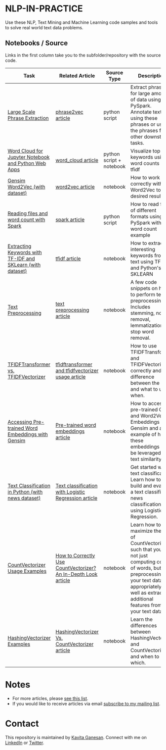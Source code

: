
# NLP-IN-PRACTICE 
Use these NLP, Text Mining and Machine Learning code samples and tools to solve real world text data problems. 

## Notebooks / Source

Links in the first column take you to the subfolder/repository with the source code. 

| Task | Related Article  | Source Type  | Description 
|---|---| ---| --- |
| [Large Scale Phrase Extraction](https://github.com/kavgan/phrase-at-scale)   | [phrase2vec article](http://kavita-ganesan.com/how-to-generate-phrase-embeddings-using-word2vec-in-3-easy-steps/)   | python script | Extract phrases for large amounts of data using PySpark. Annotate text using these phrases or use the phrases for other downstream tasks.  
| [Word Cloud for Jupyter Notebook and Python Web Apps ](https://github.com/kavgan/word_cloud)  |  [word_cloud article](http://kavita-ganesan.com/word-cloud-for-data-scientists/#.W867cBNKj65) | python script + notebook  | Visualize top keywords using word counts or tfidf 
| [Gensim Word2Vec (with dataset)](word2vec/)  | [word2vec article](http://kavita-ganesan.com/gensim-word2vec-tutorial-starter-code/) | notebook | How to work correctly with Word2Vec to get desired results 
| [Reading files and word count with Spark](spark_wordcount/) | [spark article](http://kavita-ganesan.com/reading-csv-and-json-files-in-spark/) | python script | How to read files of different formats using PySpark with a word count example    
| [Extracting Keywords with TF-IDF and SKLearn (with dataset)](tf-idf) | [tfidf article](http://kavita-ganesan.com/extracting-keywords-from-text-with-tf-idf-and-pythons-scikit-learn/#.W2TlD9hKhhE) | notebook | How to extract interesting keywords from text using TF-IDF and Python's SKLEARN  
| [Text Preprocessing](text-pre-processing) | [text preprocessing article](http://kavita-ganesan.com/getting-started-with-text-preprocessing/#.XHa4-ZNKhuU) | notebook | A few code snippets on how to perform text preprocessing. Includes stemming, noise removal, lemmatization and stop word removal.  
| [TFIDFTransformer vs. TFIDFVectorizer](tfidftransformer/) | [tfidftransformer and tfidfvectorizer usage article](http://kavita-ganesan.com/how-to-use-tfidftransformer-tfidfvectorizer-and-whats-the-difference/)| notebook | How to use TFIDFTransformer and TFIDFVectorizer correctly and the difference between the two and what to use when. 
| [Accessing Pre-trained Word Embeddings with Gensim](pre-trained-embeddings/) |[Pre-trained word embeddings article](http://kavita-ganesan.com/easily-access-pre-trained-word-embeddings-with-gensim/#.XQCYP9NKhhE)| notebook | How to access pre-trained GloVe and Word2Vec Embeddings using Gensim and an example of how these embeddings can be leveraged for text similarity
| [Text Classification in Python (with news dataset)](text-classification/) |[Text classification with Logistic Regression article](https://kavita-ganesan.com/news-classifier-with-logistic-regression-in-python/#.XT95_5NKhgc)| notebook | Get started with text classification. Learn how to build and evaluate a text classifier for news classification using Logistic Regression.
| [CountVectorizer Usage Examples](CountVectorizer/) |[How to Correctly Use CountVectorizer? An In-Depth Look article](https://kavita-ganesan.com/how-to-use-countvectorizer/#.XeqMhpNKhhE)| notebook | Learn how to maximize the use of CountVectorizer such that you are not just computing counts of words, but also preprocessing your text data appropriately as well as extracting additional features from your text dataset.
| [HashingVectorizer Examples](hashingvectorizer/) |[HashingVectorizer Vs. CountVectorizer article](https://kavita-ganesan.com/hashingvectorizer-vs-countvectorizer/#.XeqMhpNKhhP)| notebook | Learn the differences between HashingVectorizer and CountVectorizer and when to use which.



# Notes
- For more articles, please [see this list](http://kavita-ganesan.com/kavitas-tutorials/#.WvIizNMvyog). 
- If you would like to receive articles via email [subscribe to my mailing list](https://kavita-ganesan.com/subscribe/#.XTThjZNKhgc).

# Contact 
This repository is maintained by [Kavita Ganesan](https://kavita-ganesan.com/about-me/#.XTTh6ZNKhgc). Connect with me on [LinkedIn](https://www.linkedin.com/in/kavita-ganesan/) or [Twitter](https://twitter.com/kav_gan). 
